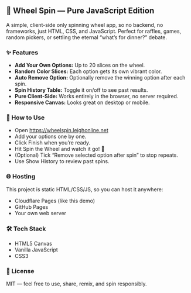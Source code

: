 ## 🎯 Wheel Spin — Pure JavaScript Edition ##
A simple, client-side only spinning wheel app, so no backend, no frameworks, just HTML, CSS, and JavaScript.
Perfect for raffles, games, random pickers, or settling the eternal “what’s for dinner?” debate.


### ✨ Features ### 
- **Add Your Own Options:** Up to 20 slices on the wheel.
- **Random Color Slices:** Each option gets its own vibrant color.
- **Auto Remove Option:** Optionally remove the winning option after each spin.
- **Spin History Table:** Toggle it on/off to see past results.
- **Pure Client-Side:** Works entirely in the browser, no server required.
- **Responsive Canvas:** Looks great on desktop or mobile.


### 🚀 How to Use ### 
- Open https://wheelspin.leighonline.net
- Add your options one by one.
- Click Finish when you’re ready.
- Hit Spin the Wheel and watch it go! 🎡
- (Optional) Tick “Remove selected option after spin” to stop repeats.
- Use Show History to review past spins.


### 🌐 Hosting ### 
This project is static HTML/CSS/JS, so you can host it anywhere:
- Cloudflare Pages (like this demo)
- GitHub Pages
- Your own web server


### 🛠 Tech Stack ### 
- HTML5 Canvas
- Vanilla JavaScript
- CSS3


### 📜 License ### 
MIT — feel free to use, share, remix, and spin responsibly.
